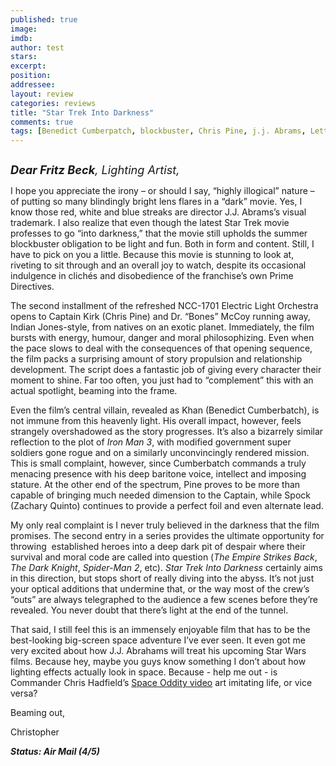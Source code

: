 ```yaml
---
published: true
image: 
imdb: 
author: test 
stars: 
excerpt: 
position: 
addressee: 
layout: review
categories: reviews
title: "Star Trek Into Darkness"
comments: true
tags: [Benedict Cumberpatch, blockbuster, Chris Pine, j.j. Abrams, Letters, Oscars 2014, sci-fi, Sequel, Star Trek, summer, Zachary Quinto]
---
```

<div><p><span class="full-image-block ssNonEditable"><span><a href="/letters/2013/5/16/star-trek-into-darkness.html"><img src="http://static.squarespace.com/static/5005f6bcc4aa41161b33e89e/5329cf1fe4b07c068ebf74de/5329cf1fe4b07c068ebf7831/1368734025873/Star%20Trek%20Into%20Darkness.jpg" alt="" /></a></span></span></p>
<p><em style="font-size:130%;"><strong>Dear Fritz Beck</strong>, Lighting Artist,</em></p>
<p>I hope you appreciate the irony &ndash; or should I say, &ldquo;highly illogical&rdquo; nature &ndash; of putting so many blindingly bright lens flares in a &ldquo;dark&rdquo; movie. Yes, I know those red, white and blue streaks are director J.J. Abrams&rsquo;s visual trademark. I also realize that even though the latest Star Trek movie professes to go &ldquo;into darkness,&rdquo; that the movie still upholds the summer blockbuster obligation to be light and fun. Both in form and content. Still, I have to pick on you a little. Because this movie is stunning to look at, riveting to sit through and an overall joy to watch, despite its occasional indulgence in clich&eacute;s and disobedience of the franchise&#8217;s own Prime Directives.</p>
<p>The second installment of the refreshed NCC-1701 Electric Light Orchestra opens to Captain Kirk (Chris Pine) and Dr. &ldquo;Bones&rdquo; McCoy running away, Indian Jones-style, from natives on an exotic planet. Immediately, the film bursts with energy, humour, danger and moral philosophizing. Even when the pace slows to deal with the consequences of that opening sequence, the film packs a surprising amount of story propulsion and relationship development. The script does a fantastic job of giving every character their moment to shine. Far too often, you just had to &ldquo;complement&rdquo; this with an actual spotlight, beaming into the frame.</p>
<p>Even the film&rsquo;s central villain, revealed as Khan (Benedict Cumberbatch), is not immune from this heavenly light. His overall impact, however, feels strangely overshadowed as the story progresses. It&rsquo;s also a bizarrely similar reflection to the plot of <em>Iron Man 3</em>, with modified government super soldiers gone rogue and on a similarly unconvincingly rendered mission. This is small complaint, however, since Cumberbatch commands a truly menacing presence with his deep baritone voice, intellect and imposing stature. At the other end of the spectrum, Pine proves to be more than capable of bringing much needed dimension to the Captain, while Spock (Zachary Quinto) continues to provide a perfect foil and even alternate lead.</p>
<p>My only real complaint is I never truly believed in the darkness that the film promises. The second entry in a series provides the ultimate opportunity for throwing &nbsp;established heroes into a deep dark pit of despair where their survival and moral code are called into question (<em>The Empire Strikes Back</em>, <em>The Dark Knight</em>, <em>Spider-Man 2</em>, etc). <em>Star Trek Into Darkness</em> certainly aims in this direction, but stops short of really diving into the abyss. It&rsquo;s not just your optical additions that undermine that, or the way most of the crew&rsquo;s &ldquo;outs&rdquo; are always telegraphed to the audience a few scenes before they&rsquo;re revealed. You never doubt that there&rsquo;s light at the end of the tunnel.</p>
<p>That said, I still feel this is an immensely enjoyable film that has to be the best-looking big-screen space adventure I&rsquo;ve ever seen. It even got me very excited about how J.J. Abrahams will treat his upcoming Star Wars films. Because hey, maybe you guys know something I don&rsquo;t about how lighting effects actually look in space. Because - help me out - is Commander Chris Hadfield&rsquo;s <a href="http://www.youtube.com/watch?v=KaOC9danxNo">Space Oddity video</a> art imitating life, or vice versa?&nbsp;</p>
<p>Beaming out,</p>
<p>Christopher</p>
<p><strong><em>Status: Air Mail (4/5)</em></strong></p></div>
